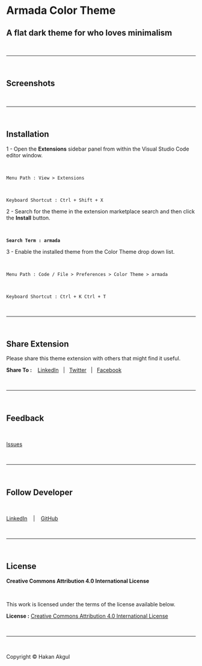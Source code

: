 # Armada Color Theme
## A flat dark theme for who loves minimalism

<br>
<hr>
<br>

## Screenshots

<!-- 
![HTML syntax highlight](https://github.com/hakan-akgul/armada/raw/master/images/armada-html.png)
![CSS syntax highlight](https://github.com/hakan-akgul/armada/raw/master/images/armada-css.png)
![JavaScript syntax highlight](https://github.com/hakan-akgul/armada/raw/master/images/armada-js.png) 
-->

<br>
<hr>
<br>

## Installation

1 - Open the __Extensions__ sidebar panel from within the Visual Studio Code editor window.

<br>

`Menu Path : View > Extensions`

<br>

`Keyboard Shortcut : Ctrl + Shift + X`

2 - Search for the theme in the extension marketplace search and then click the __Install__ button.

<br>

__`Search Term : armada`__

3 - Enable the installed theme from the Color Theme drop down list.

<br>

`Menu Path : Code / File > Preferences > Color Theme > armada`

<br>

`Keyboard Shortcut : Ctrl + K Ctrl + T`

<br>
<hr>
<br>

## Share Extension

Please share this theme extension with others that might find it useful.<br>

__Share To :__ &nbsp;&nbsp; [LinkedIn](https://www.linkedin.com/shareArticle?mini=true&url=https://marketplace.visualstudio.com/items?itemname=hakan-akgul.armada) &nbsp;&nbsp;|&nbsp;&nbsp; [Twitter](https://twitter.com/intent/tweet?url=https://marketplace.visualstudio.com/items?itemname=hakan-akgul.armada) &nbsp;&nbsp;|&nbsp;&nbsp; [Facebook](https://www.facebook.com/sharer/sharer.php?u=https://marketplace.visualstudio.com/items?itemname=hakan-akgul.armada)

<br>
<hr>
<br>

## Feedback

<br>

[Issues](https://github.com/hakan-akgul/armada/issues)

<br>
<hr>
<br>

## Follow Developer

<br>

[LinkedIn](https://www.linkedin.com/in/hakan-akgül) &nbsp;&nbsp; | &nbsp;&nbsp; [GitHub](https://github.com/hakan-akgul/)

<br>
<hr>
<br>

## License

__Creative Commons Attribution 4.0 International License__

<br>

This work is licensed under the terms of the license available below.<br>

__License :__ [Creative Commons Attribution 4.0 International License](https://creativecommons.org/licenses/by/4.0/legalcode)

<br>
<hr>
<br>


Copyright &copy; Hakan Akgul